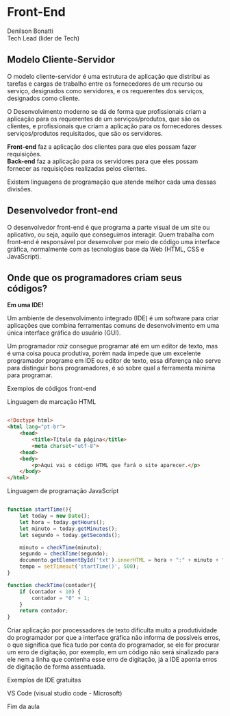 # Front-End  

Denilson Bonatti  
Tech Lead (lider de Tech)

## Modelo Cliente-Servidor

O modelo cliente-servidor é uma estrutura de aplicação que distribui as tarefas e cargas de trabalho entre os fornecedores de um recurso ou serviço, designados como servidores, e os requerentes dos serviços, designados como cliente.

O Desenvolvimento moderno se dá de forma que profissionais criam a aplicação para os requerentes de um serviços/produtos, que são os clientes, e profissionais que criam a aplicação para os fornecedores desses serviços/produtos requisitados, que são os servidores.

**Front-end** faz a aplicação dos clientes para que eles possam fazer requisições.  
**Back-end** faz a aplicação para os servidores para que eles possam fornecer as requisições realizadas pelos clientes.

Existem linguagens de programação que atende melhor cada uma dessas divisões.

## Desenvolvedor front-end  
O desenvolvedor front-end é que programa a parte visual de um site ou aplicativo, ou seja, aquilo que conseguimos interagir. Quem trabalha com front-end é responsável por desenvolver por meio de código uma interface gráfica, normalmente com as tecnologias base da Web (HTML, CSS e JavaScript).

## Onde que os programadores criam seus códigos?  

**Em uma IDE!**

Um ambiente de desenvolvimento integrado (IDE) é um software para criar aplicações que combina ferramentas comuns de desenvolvimento em uma única interface gráfica do usuário (GUI).

Um programador *raiz* consegue programar até em um editor de texto, mas é uma coisa pouca produtiva, porém nada impede que um excelente programador programe em IDE ou editor de texto, essa diferença não serve para distinguir bons programadores, é só sobre qual a ferramenta minima para programar.

Exemplos de códigos front-end

Linguagem de marcação HTML

~~~html

<!Doctype html>
<html lang="pt-br">
    <head>
        <title>Título da página</title>
        <meta charset="utf-8">
    <head>
    <body>
        <p>Aqui vai o código HTML que fará o site aparecer.</p>
    </body>
</html>

~~~

Linguagem de programação JavaScript

~~~javascript

function startTime(){
    let today = new Date();
    let hora = today.getHours();
    let minuto = today.getMinutes();
    let segundo = today.getSeconds();

    minuto = checkTime(minuto);
    segundo = checkTime(segundo);
    documento.getElementById('txt').innerHTML = hora + ":" + minuto + ":" + segundo;
    tempo = setTimeout('startTime()', 500);
}

function checkTime(contador){
    if (contador < 10) {
        contador = "0" + 1;
    }
    return contador;
}

~~~

Criar aplicação por processadores de texto dificulta muito a produtividade do programador por que a interface gráfica não informa de possíveis erros, o que significa que fica tudo por conta do programador, se ele for procurar um erro de digitação, por exemplo, em um código não será sinalizado para ele nem a linha que contenha esse erro de digitação, já a IDE aponta erros de digitação de forma assentuada. 

Exemplos de IDE gratuitas

VS Code (visual studio code - Microsoft)

Fim da aula 
